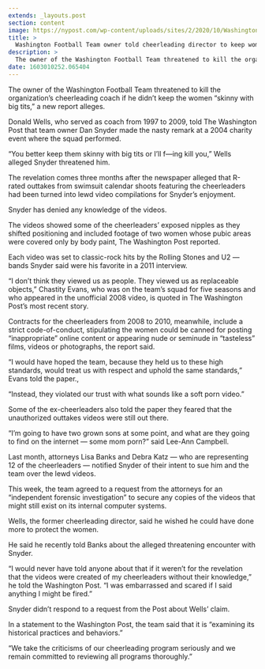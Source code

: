 ```yaml
--- 
extends: _layouts.post 
section: content 
image: https://nypost.com/wp-content/uploads/sites/2/2020/10/WashingtonFTcheerleaders.jpg?quality=90&strip=all&w=1200 
title: > 
  Washington Football Team owner told cheerleading director to keep women ‘skinny’: report 
description: > 
  The owner of the Washington Football Team threatened to kill the organization’s cheerleading coach if he didn’t keep the women “skinny with big tits,” a new report alleges.Donald Wells, who served as coach from 1997 to 2009, told The Washington Post that team owner Dan Snyder made the nasty remark at a 2004 charity event where the squad performed.“You better keep them skinny with big tits or I’ll f—ing kill you,” Wells alleged Snyder threatened him.“I would never have told anyone about that if it weren’t for the revelation that the videos were created of my cheerleaders without their knowledge,” he told the Washington Post.In a statement to the Washington Post, the team said that it is “examining its historical practices and behaviors.”“We take the criticisms of our cheerleading program seriously and we remain committed to reviewing all programs thoroughly.” 
date: 1603010252.065404 
--- 
```

The owner of the Washington Football Team threatened to kill the organization’s cheerleading coach if he didn’t keep the women “skinny with big tits,” a new report alleges.

Donald Wells, who served as coach from 1997 to 2009, told The Washington Post that team owner Dan Snyder made the nasty remark at a 2004 charity event where the squad performed.

“You better keep them skinny with big tits or I’ll f—ing kill you,” Wells alleged Snyder threatened him.

The revelation comes three months after the newspaper alleged that R-rated outtakes from swimsuit calendar shoots featuring the cheerleaders had been turned into lewd video compilations for Snyder’s enjoyment.

Snyder has denied any knowledge of the videos.

The videos showed some of the cheerleaders’ exposed nipples as they shifted positioning and included footage of two women whose pubic areas were covered only by body paint, The Washington Post reported.

Each video was set to classic-rock hits by the Rolling Stones and U2 — bands Snyder said were his favorite in a 2011 interview.

“I don’t think they viewed us as people. They viewed us as replaceable objects,” Chastity Evans, who was on the team’s squad for five seasons and who appeared in the unofficial 2008 video, is quoted in The Washington Post’s most recent story.

Contracts for the cheerleaders from 2008 to 2010, meanwhile, include a strict code-of-conduct, stipulating the women could be canned for posting “inappropriate” online content or appearing nude or seminude in “tasteless” films, videos or photographs, the report said.

“I would have hoped the team, because they held us to these high standards, would treat us with respect and uphold the same standards,” Evans told the paper.,

“Instead, they violated our trust with what sounds like a soft porn video.”

Some of the ex-cheerleaders also told the paper they feared that the unauthorized outtakes videos were still out there.

“I’m going to have two grown sons at some point, and what are they going to find on the internet — some mom porn?” said Lee-Ann Campbell.

Last month, attorneys Lisa Banks and Debra Katz — who are representing 12 of the cheerleaders — notified Snyder of their intent to sue him and the team over the lewd videos.

This week, the team agreed to a request from the attorneys for an “independent forensic investigation” to secure any copies of the videos that might still exist on its internal computer systems.

Wells, the former cheerleading director, said he wished he could have done more to protect the women.

He said he recently told Banks about the alleged threatening encounter with Snyder.

“I would never have told anyone about that if it weren’t for the revelation that the videos were created of my cheerleaders without their knowledge,” he told the Washington Post. “I was embarrassed and scared if I said anything I might be fired.”

Snyder didn’t respond to a request from the Post about Wells’ claim.

In a statement to the Washington Post, the team said that it is “examining its historical practices and behaviors.”

“We take the criticisms of our cheerleading program seriously and we remain committed to reviewing all programs thoroughly.”
